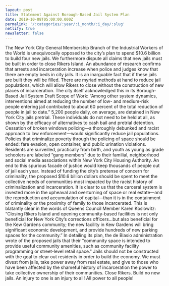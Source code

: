 ```yaml
---
layout: post
title: Statement Against Borough-Based Jail System Plan
date: 2019-10-08T05:00:00.000Z
permalink: '/:categories/:year/:i_month/:i_day/:slug'
netlify: true
newsletter: false
---
```

The New York City General Membership Branch of the Industrial Workers of the World is unequivocally opposed to the city’s plan to spend $10.6 billion to build four new jails.
We furthermore dispute all claims that new jails must be built in order to close Rikers Island.
An abundance of research confirms that arrests and incarceration increase when police and judges know that there are empty beds in city jails. It is an inarguable fact that if these jails are built they will be filled.
There are myriad methods at hand to reduce jail populations, which will allow Rikers to close without the construction of new places of incarceration.
The city itself acknowledged this in its Borough-Based Jail System Draft Scope of Work: “Among other system dynamics, interventions aimed at reducing the number of low- and medium-risk people entering jail contributed to about 60 percent of the total reduction of people in jail to date.”
5,200 people daily, on average, are detained in New York City jails pretrial. These individuals do not need to be held at all, as shown by the efficacy of alternatives to cash bail and pretrial detention. Cessation of broken windows policing—a thoroughly debunked and racist approach to law enforcement—would significantly reduce jail populations. Policies that criminalize poverty through the policing of space should be ended: fare evasion, open container, and public urination violations. Residents are surveilled, practically from birth, and youth as young as grade schoolers are labeled “gang members” due to their familial, neighborhood and social media associations within New York City Housing Authority. An end to this spurious facade of justice would keep thousands of people out of jail each year.
Instead of funding the city’s pretense of concern for criminality, the proposed $10.6 billion dollars should be spent to meet the collective needs of communities most impacted by the racist history of criminalization and incarceration.
It is clear to us that the carceral system is invested more in the upheaval and overturning of space or real estate—and the reproduction and accumulation of capital—than it is in the containment of criminality or the proximity of family to those incarcerated. This is blatantly clear in the words of Queens Council Member Karen Koslowitz: “Closing Rikers Island and opening community-based facilities is not only beneficial for New York City’s corrections officers...but also beneficial for the Kew Gardens community; the new facility in Kew Gardens will bring significant economic development, and provide hundreds of new parking spaces for the community.”
In detailing its plan, the de Blasio administration wrote of the proposed jails that their “community space is intended to provide useful community amenities, such as community facility programming or street-level retail space."
Jails should not be constructed with the goal to clear out residents in order to build the economy. We must divest from jails, take power away from real estate, and give to those who have been affected by the shameful history of incarceration the power to take collective ownership of their communities.
Close Rikers. Build no new jails. An injury to one is an injury to all! All power to all people!
